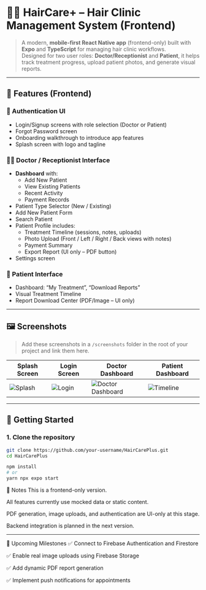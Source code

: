 # 💇‍♀️ HairCare+ – Hair Clinic Management System (Frontend)

> A modern, **mobile-first React Native app** (frontend-only) built with **Expo** and **TypeScript** for managing hair clinic workflows.  
> Designed for two user roles: **Doctor/Receptionist** and **Patient**, it helps track treatment progress, upload patient photos, and generate visual reports.

---

## 📱 Features (Frontend)

### 🔐 Authentication UI
- Login/Signup screens with role selection (Doctor or Patient)
- Forgot Password screen
- Onboarding walkthrough to introduce app features
- Splash screen with logo and tagline

### 👨‍⚕️ Doctor / Receptionist Interface
- **Dashboard** with:
  - Add New Patient
  - View Existing Patients
  - Recent Activity
  - Payment Records
- Patient Type Selector (New / Existing)
- Add New Patient Form
- Search Patient
- Patient Profile includes:
  - Treatment Timeline (sessions, notes, uploads)
  - Photo Upload (Front / Left / Right / Back views with notes)
  - Payment Summary
  - Export Report (UI only – PDF button)
- Settings screen

### 👤 Patient Interface
- Dashboard: “My Treatment”, “Download Reports”
- Visual Treatment Timeline
- Report Download Center (PDF/Image – UI only)

---

## 🖼️ Screenshots

> Add these screenshots in a `/screenshots` folder in the root of your project and link them here.

| Splash Screen | Login Screen | Doctor Dashboard | Patient Dashboard |
|---------------|---------------|------------------|------------------|
| ![Splash](./screenshots/splash.png) | ![Login](./screenshots/login.png) | ![Doctor Dashboard](./screenshots/doctor-dashboard.png) | ![Timeline](./screenshots/patient-dashboard.png) |

---

## 🚀 Getting Started

### 1. Clone the repository

```bash
git clone https://github.com/your-username/HairCarePlus.git
cd HairCarePlus

npm install
# or
yarn npx expo start
```

📌 Notes
This is a frontend-only version.

All features currently use mocked data or static content.

PDF generation, image uploads, and authentication are UI-only at this stage.

Backend integration is planned in the next version.

---

📅 Upcoming Milestones
✅ Connect to Firebase Authentication and Firestore

✅ Enable real image uploads using Firebase Storage

✅ Add dynamic PDF report generation

✅ Implement push notifications for appointments
